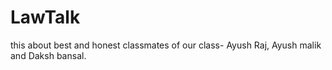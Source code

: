 # LawTalk
this about best and honest classmates of our class- Ayush Raj, Ayush malik and Daksh bansal.
